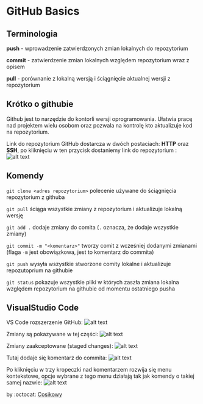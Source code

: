 # GitHub Basics

## Terminologia

**push** - wprowadzenie zatwierdzonych zmian lokalnych do repozytorium

**commit** - zatwierdzenie zmian lokalnych względem repozytorium wraz z opisem

**pull** - porównanie z lokalną wersją i ściągnięcie aktualnej wersji z repozytorium

## Krótko o githubie
Github jest to narzędzie do kontorli wersji oprogramowania. Ułatwia pracę nad projektem wielu osobom oraz pozwala na kontrolę kto aktualizuje kod na repozytorium.

Link do repozytorium GitHub dostarcza w dwóch postaciach: **HTTP** oraz **SSH**, po kliknięciu w ten przycisk dostaniemy link do repozytorium :
![alt text](https://drive.google.com/uc?id=1OiRMmbi_yldtrgce-e_P8d_w-s77_je- "img6")

## Komendy

`git clone <adres repozytorium>` polecenie używane do ściągnięcia repozytorium z githuba

`git pull` ściąga wszystkie zmiany z repozytorium i aktualizuje lokalną wersję

`git add .`  dodaje zmiany do comita (`.` oznacza, że dodaje wszystkie zmiany)

`git commit -m "<komentarz>"` tworzy comit z wcześniej dodanymi zmianami (flaga `-m` jest obowiązkowa, jest to komentarz do commita)

`git push` wysyła wszystkie stworzone comity lokalne i aktualizuje repozutoprium na githubie

`git status` pokazuje wszystkie pliki w których zaszła zmiana lokalna względem repozytorium na githubie od momentu ostatniego pusha


## VisualStudio Code

VS Code rozszerzenie GitHub:
![alt text](https://drive.google.com/uc?id=1OCgEe4H9Pl8OKZeUfMeLU6GafmEQj0ya "img1")

Zmiany są pokazywane w tej części:
![alt text](https://drive.google.com/uc?id=1SgFXx6HoqoXZdplh7Wj_vbVbQeLi8yTf "img2")

Zmiany zaakceptowane (staged changes):
![alt text](https://drive.google.com/uc?id=1Xevmx2mdDGAqf9n3rr60V8PsKV9KIusF "img3")

Tutaj dodaje się komentarz do commita:
![alt text](https://drive.google.com/uc?id=16slJmOtmcx0uiH4OJwj6sSfsqWTmNHVF "img4")

Po kliknięciu w trzy kropeczki nad komentarzem rozwija się menu kontekstowe, opcje wybrane z tego menu działają tak jak komendy o takiej samej nazwie:
![alt text](https://drive.google.com/uc?id=1bZIN-VNckeKF83nDPwaPkijnlwyrdZvs "img5")


by :octocat: [Cosikowy](https://github.com/Cosikowy)
